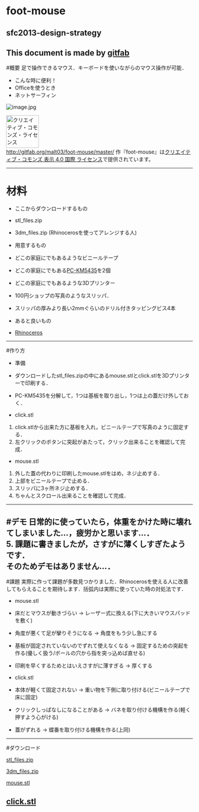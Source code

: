 # foot-mouse
## sfc2013-design-strategy
This document is made by [gitfab](http://gitfab.org)
---
#概要
足で操作できるマウス．キーボードを使いながらのマウス操作が可能．

- こんな時に便利！
 - Officeを使うとき
 - ネットサーフィン

![image.jpg](https://raw.github.com/malt03/foot-mouse/master/gitfab/resources/image.jpg)

<a rel="license" href="http://creativecommons.org/licenses/by/4.0/deed.ja"><img alt="クリエイティブ・コモンズ・ライセンス" style="width:88px;border-width:0" src="http://i.creativecommons.org/l/by/4.0/88x31.png" /></a><br /><a xmlns:cc="http://creativecommons.org/ns#" href="http://gitfab.org/malt03/foot-mouse/master/" property="cc:attributionName" rel="cc:attributionURL">http://gitfab.org/malt03/foot-mouse/master/</a> 作『<span xmlns:dct="http://purl.org/dc/terms/" property="dct:title">foot-mouse</span>』は<a rel="license" href="http://creativecommons.org/licenses/by/4.0/deed.ja">クリエイティブ・コモンズ 表示 4.0 国際 ライセンス</a>で提供されています。

---
# 材料

- ここからダウンロードするもの
 - stl_files.zip
 - 3dm_files.zip (Rhinocerosを使ってアレンジする人)

- 用意するもの
 - どこの家庭にでもあるようなビニールテープ
 - どこの家庭にでもある[PC-KM5435](https://www.google.co.jp/search?q=pc-km5435)を2個
 - どこの家庭にでもあるような3Dプリンター
 - 100円ショップの写真のようなスリッパ．
 - スリッパの厚みより長い2mmぐらいのドリル付きタッピングビス4本

- あると良いもの
 - [Rhinoceros](http://www.rhino3d.co.jp/)
---
#作り方
- 準備
 - ダウンロードしたstl_files.zipの中にあるmouse.stlとclick.stlを3Dプリンターで印刷する．
 - PC-KM5435を分解して，1つは基板を取り出し，1つは上の蓋だけ外しておく．

- click.stl
 1. click.stlから出来た方に基板を入れ，ビニールテープで写真のように固定する．
 2. 左クリックのボタンに突起があたって，クリック出来ることを確認して完成．

- mouse.stl
 1. 外した蓋の代わりに印刷したmouse.stlをはめ，ネジ止めする．
 2. 上部をビニールテープで止める．
 3. スリッパに3ヶ所ネジ止めする． 
 4. ちゃんとスクロール出来ることを確認して完成．
---
#デモ
日常的に使っていたら，体重をかけた時に壊れてしまいました…，疲労かと思います…．  
5. 課題に書きましたが，さすがに薄くしすぎたようです．  
そのためデモはありません…．
---
#課題
実際に作って課題が多数見つかりました．Rhinocerosを使える人に改善してもらえることを期待します．括弧内は実際に使っていた時の対処法です．

- mouse.stl
 - 床だとマウスが動きづらい → レーザー式に換える(下に大きいマウスパッドを敷く)
 - 角度が悪くて足が攣りそうになる → 角度をもう少し急にする
 - 基板が固定されていないのでずれて使えなくなる → 固定するための突起を作る(優しく扱う/ボールの穴から指を突っ込めば直せる)
 - 印刷を早くするためとはいえさすがに薄すぎる → 厚くする

- click.stl
 - 本体が軽くて固定されない → 重い物を下側に取り付ける(ビニールテープで床に固定)
 - クリックしっぱなしになることがある → バネを取り付ける機構を作る(軽く押すよう心がける)
 - 蓋がずれる → 蝶番を取り付ける機構を作る(上同)
---
#ダウンロード

[stl_files.zip](https://raw.github.com/malt03/foot-mouse/master/gitfab/resources/stl_files.zip)

[3dm_files.zip](https://raw.github.com/malt03/foot-mouse/master/gitfab/resources/3dm_files.zip)

[mouse.stl](https://raw.github.com/malt03/foot-mouse/master/gitfab/resources/mouse.stl)

[click.stl](https://raw.github.com/malt03/foot-mouse/master/gitfab/resources/click.stl)
---

